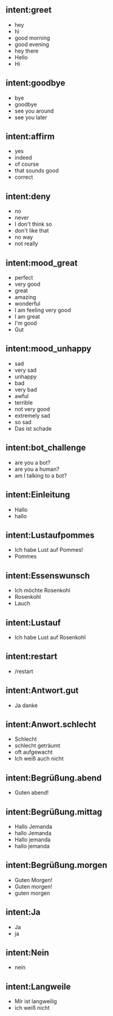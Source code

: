 ## intent:greet
- hey
- hi
- good morning
- good evening
- hey there
- Hello
- Hi

## intent:goodbye
- bye
- goodbye
- see you around
- see you later

## intent:affirm
- yes
- indeed
- of course
- that sounds good
- correct

## intent:deny
- no
- never
- I don't think so
- don't like that
- no way
- not really

## intent:mood_great
- perfect
- very good
- great
- amazing
- wonderful
- I am feeling very good
- I am great
- I'm good
- Gut

## intent:mood_unhappy
- sad
- very sad
- unhappy
- bad
- very bad
- awful
- terrible
- not very good
- extremely sad
- so sad
- Das ist schade

## intent:bot_challenge
- are you a bot?
- are you a human?
- am I talking to a bot?

## intent:Einleitung
- Hallo
- hallo

## intent:Lustaufpommes
- Ich habe Lust auf Pommes!
- Pommes

## intent:Essenswunsch
- Ich möchte Rosenkohl
- Rosenkohl
- Lauch

## intent:Lustauf
- Ich habe Lust auf Rosenkohl

## intent:restart
- /restart

## intent:Antwort.gut
- Ja danke

## intent:Anwort.schlecht
- Schlecht
- schlecht geträumt
- oft aufgewacht
- Ich weiß auch nicht

## intent:Begrüßung.abend
- Guten abend!

## intent:Begrüßung.mittag
- Hallo Jemanda
- hallo Jemanda
- Hallo jemanda
- hallo jemanda

## intent:Begrüßung.morgen
- Guten Morgen!
- Guten morgen!
- guten morgen

## intent:Ja
- Ja
- ja

## intent:Nein
- nein

## intent:Langweile
- Mir ist langweilig
- ich weiß nicht
